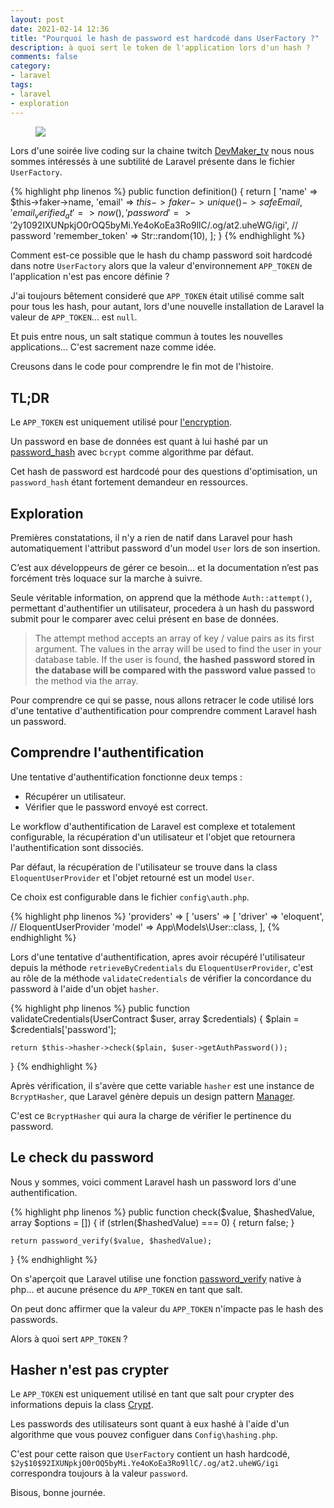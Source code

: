 ```yaml
---
layout: post
date: 2021-02-14 12:36
title: "Pourquoi le hash de password est hardcodé dans UserFactory ?"
description: à quoi sert le token de l'application lors d'un hash ?
comments: false
category: 
- laravel
tags:
- laravel
- exploration
---
```


<figure class="aligncenter">
    <img src="https://images.unsplash.com/photo-1592483335937-a3213ac4a833?ixid=MXwxMjA3fDB8MHxwaG90by1wYWdlfHx8fGVufDB8fHw%3D&ixlib=rb-1.2.1&auto=format&fit=crop&w=3900&q=80" />
</figure>

Lors d'une soirée live coding sur la chaine twitch [DevMaker_tv](https://www.twitch.tv/devmaker_tv) nous nous sommes intéressés à une subtilité de Laravel présente dans le fichier `UserFactory`.

{% highlight php linenos %}
public function definition()
{
    return [
        'name' => $this->faker->name,
        'email' => $this->faker->unique()->safeEmail,
        'email_verified_at' => now(),
        'password' => '$2y$10$92IXUNpkjO0rOQ5byMi.Ye4oKoEa3Ro9llC/.og/at2.uheWG/igi', // password
        'remember_token' => Str::random(10),
    ];
}
{% endhighlight %}

Comment est-ce possible que le hash du champ password soit hardcodé dans notre `UserFactory` alors que la valeur d'environnement `APP_TOKEN` de l'application n'est pas encore définie ?

J'ai toujours bêtement consideré que `APP_TOKEN` était utilisé comme salt pour tous les hash, pour autant, lors d'une nouvelle installation de Laravel la valeur de `APP_TOKEN`... est <code>null</code>.

Et puis entre nous, un salt statique commun à toutes les nouvelles applications... C'est sacrement naze comme idée.

Creusons dans le code pour comprendre le fin mot de l'histoire.

## TL;DR

Le `APP_TOKEN` est uniquement utilisé pour [l'encryption](https://laravel.com/docs/8.x/encryption).

Un password en base de données est quant à lui hashé par un [password_hash](https://www.php.net/manual/fr/function.password-hash.php) avec `bcrypt` comme algorithme par défaut.

Cet hash de password est hardcodé pour des questions d'optimisation, un `password_hash` étant fortement demandeur en ressources.

## Exploration 

Premières constatations, il n'y a rien de natif dans Laravel pour hash automatiquement l'attribut password d'un model `User` lors de son insertion.

C’est aux développeurs de gérer ce besoin… et la documentation n’est pas forcément très loquace sur la marche à suivre.

Seule véritable information, on apprend que la méthode `Auth::attempt()`, permettant d'authentifier un utilisateur, procedera à un hash du password submit pour le comparer avec celui présent en base de données.

> The attempt method accepts an array of key / value pairs as its first argument. The values in the array will be used to find the user in your database table. If the user is found, **the hashed password stored in the database will be compared with the password value passed** to the method via the array. 

Pour comprendre ce qui se passe, nous allons retracer le code utilisé lors d'une tentative d'authentification pour comprendre comment Laravel hash un password.

## Comprendre l'authentification

Une tentative d'authentification fonctionne deux temps : 

- Récupérer un utilisateur.
- Vérifier que le password envoyé est correct. 

Le workflow d'authentification de Laravel est complexe et totalement configurable, la récupération d'un utilisateur et l'objet que retournera l'authentification sont dissociés.

Par défaut, la récupération de l'utilisateur se trouve dans la class `EloquentUserProvider` et l'objet retourné est un model `User`.

Ce choix est configurable dans le fichier `config\auth.php`.

{% highlight php linenos %}
'providers' => [
    'users' => [
        'driver' => 'eloquent', // EloquentUserProvider 
        'model' => App\Models\User::class,
    ],
{% endhighlight %}

Lors d'une tentative d'authentification, apres avoir récupéré l'utilisateur depuis la méthode `retrieveByCredentials` du `EloquentUserProvider`, c'est au rôle de la méthode `validateCredentials` de vérifier la concordance du password à l'aide d'un objet `hasher`.  

{% highlight php linenos %}
public function validateCredentials(UserContract $user, array $credentials)
{
    $plain = $credentials['password'];

    return $this->hasher->check($plain, $user->getAuthPassword());
}
{% endhighlight %}

Après vérification, il s'avère que cette variable `hasher` est une instance de `BcryptHasher`, que Laravel génère depuis un design pattern [Manager](https://github.com/DeGraciaMathieu/Manager).

C'est ce `BcryptHasher` qui aura la charge de vérifier le pertinence du password.

## Le check du password

Nous y sommes, voici comment Laravel hash un password lors d'une authentification. 

{% highlight php linenos %}
public function check($value, $hashedValue, array $options = [])
{
    if (strlen($hashedValue) === 0) {
        return false;
    }

    return password_verify($value, $hashedValue);
}
{% endhighlight %}

On s'aperçoit que Laravel utilise une fonction [password_verify](https://www.php.net/manual/fr/function.password-verify.php) native à php... et aucune présence du `APP_TOKEN` en tant que salt. 

On peut donc affirmer que la valeur du `APP_TOKEN` n'impacte pas le hash des passwords.

Alors à quoi sert `APP_TOKEN` ?

## Hasher n'est pas crypter

Le `APP_TOKEN` est uniquement utilisé en tant que salt pour crypter des informations depuis la class [Crypt](https://laravel.com/docs/8.x/encryption).

Les passwords des utilisateurs sont quant à eux hashé à l'aide d'un algorithme que vous pouvez configuer dans `Config\hashing.php`.

C'est pour cette raison que `UserFactory` contient un hash hardcodé, `$2y$10$92IXUNpkjO0rOQ5byMi.Ye4oKoEa3Ro9llC/.og/at2.uheWG/igi` correspondra toujours à la valeur `password`.

Bisous, bonne journée.
